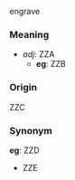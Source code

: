 engrave
### Meaning
+ _adj_: ZZA
	+ __eg__: ZZB

### Origin

ZZC

### Synonym

__eg__: ZZD

+ ZZE


